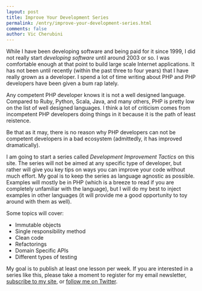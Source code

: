 ```yaml
---
layout: post
title: Improve Your Development Series
permalink: /entry/improve-your-development-series.html
comments: false
author: Vic Cherubini
---
```


While I have been developing software and being paid for it since 1999, I did not really start *developing software* until around 2003 or so. I was comfortable enough at that point to build large scale Internet applications.
It has not been until recently (within the past three to four years) that I have really grown as a developer. I spend a lot of time writing about PHP and PHP developers have been given a bum rap lately.

Any competent PHP developer knows it is not a well designed language. Compared to Ruby, Python, Scala, Java, and many others, PHP is pretty low on the list of well designed languages. I think a lot of criticism comes from
incompetent PHP developers doing things in it because it is the path of least reistence.

Be that as it may, there is no reason why PHP developers can not be competent developers in a bad ecosystem (admittedly, it has improved dramatically).

I am going to start a series called *Development Improvement Tactics* on this site. The series will not be aimed at any specific type of developer, but rather will give you key tips on ways you can improve your code without much effort.
My goal is to keep the series as language agnostic as possible. Examples will mostly be in PHP (which is a breeze to read if you are completely unfamiliar with the language), but I will do my best to inject examples in other languages
(it will provide me a good opportunity to toy around with them as well).

Some topics will cover:

* Immutable objects
* Single responsibility method
* Clean code
* Refactorings
* Domain Specific APIs
* Different types of testing

My goal is to publish at least one lesson per week. If you are interested in a series like this, please take a moment to register for my email newsletter, [subscribe to my site](/feed.xml), or [follow me on Twitter](https://twitter.com/leftnode).
